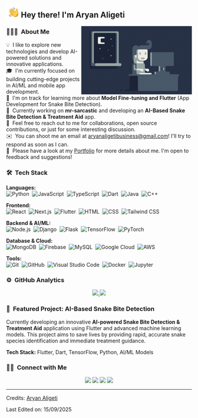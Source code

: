 <p><img alt="Night Coding" src="https://raw.githubusercontent.com/AVS1508/AVS1508/master/assets/Hand%20Wave.gif" width="40" align="left"></p>
<h2>Hey there! I'm Aryan Aligeti</h2>

<img alt="Night Coding" src="https://raw.githubusercontent.com/AVS1508/AVS1508/master/assets/Night-Coding.gif" align="right"/>

### 👨🏻‍💻 &nbsp;About Me

💡 &nbsp;I like to explore new technologies and develop AI-powered solutions and innovative applications.<br>
🎓 &nbsp;I'm currently focused on building cutting-edge projects in AI/ML and mobile app development.<br>
🌱 &nbsp;I'm on track for learning more about **Model Fine-tuning and Flutter** (App Development for Snake Bite Detection).<br>
🚀 &nbsp;Currently working on **mr-sarcastic** and developing an **AI-Based Snake Bite Detection & Treatment Aid** app.<br>
💬 &nbsp;Feel free to reach out to me for collaborations, open source contributions, or just for some interesting discussion.<br>
✉️ &nbsp;You can shoot me an email at [aryanaligetibusiness@gmail.com](mailto:aryanaligetibusiness@gmail.com)! I'll try to respond as soon as I can.<br>
📄 &nbsp;Please have a look at my [Portfolio](https://aryanaligeti.dev/) for more details about me. I'm open to feedback and suggestions!

### 🛠 &nbsp;Tech Stack

**Languages:**  
![Python](https://img.shields.io/badge/-Python-05122A?style=flat&logo=python)&nbsp;
![JavaScript](https://img.shields.io/badge/-JavaScript-05122A?style=flat&logo=javascript)&nbsp;
![TypeScript](https://img.shields.io/badge/-TypeScript-05122A?style=flat&logo=typescript)&nbsp;
![Dart](https://img.shields.io/badge/-Dart-05122A?style=flat&logo=dart&logoColor=0175C2)&nbsp;
![Java](https://img.shields.io/badge/-Java-05122A?style=flat&logo=Java&logoColor=FFA518)&nbsp;
![C++](https://img.shields.io/badge/-C++-05122A?style=flat&logo=C%2B%2B&logoColor=00599C)&nbsp;

**Frontend:**  
![React](https://img.shields.io/badge/-React-05122A?style=flat&logo=react)&nbsp;
![Next.js](https://img.shields.io/badge/-Next.js-05122A?style=flat&logo=next.js)&nbsp;
![Flutter](https://img.shields.io/badge/-Flutter-05122A?style=flat&logo=flutter&logoColor=02569B)&nbsp;
![HTML](https://img.shields.io/badge/-HTML-05122A?style=flat&logo=HTML5)&nbsp;
![CSS](https://img.shields.io/badge/-CSS-05122A?style=flat&logo=CSS3&logoColor=1572B6)&nbsp;
![Tailwind CSS](https://img.shields.io/badge/-Tailwind%20CSS-05122A?style=flat&logo=tailwind-css)&nbsp;

**Backend & AI/ML:**  
![Node.js](https://img.shields.io/badge/-Node.js-05122A?style=flat&logo=node.js)&nbsp;
![Django](https://img.shields.io/badge/-Django-05122A?style=flat&logo=django&logoColor=092E20)&nbsp;
![Flask](https://img.shields.io/badge/-Flask-05122A?style=flat&logo=flask)&nbsp;
![TensorFlow](https://img.shields.io/badge/-TensorFlow-05122A?style=flat&logo=tensorflow)&nbsp;
![PyTorch](https://img.shields.io/badge/-PyTorch-05122A?style=flat&logo=pytorch)&nbsp;

**Database & Cloud:**  
![MongoDB](https://img.shields.io/badge/-MongoDB-05122A?style=flat&logo=mongodb)&nbsp;
![Firebase](https://img.shields.io/badge/-Firebase-05122A?style=flat&logo=firebase)&nbsp;
![MySQL](https://img.shields.io/badge/-MySQL-05122A?style=flat&logo=mysql)&nbsp;
![Google Cloud](https://img.shields.io/badge/-Google%20Cloud-05122A?style=flat&logo=google-cloud)&nbsp;
![AWS](https://img.shields.io/badge/-AWS-05122A?style=flat&logo=amazon-aws)&nbsp;

**Tools:**  
![Git](https://img.shields.io/badge/-Git-05122A?style=flat&logo=git)&nbsp;
![GitHub](https://img.shields.io/badge/-GitHub-05122A?style=flat&logo=github)&nbsp;
![Visual Studio Code](https://img.shields.io/badge/-Visual%20Studio%20Code-05122A?style=flat&logo=visual-studio-code&logoColor=007ACC)&nbsp;
![Docker](https://img.shields.io/badge/-Docker-05122A?style=flat&logo=docker)&nbsp;
![Jupyter](https://img.shields.io/badge/-Jupyter-05122A?style=flat&logo=jupyter)&nbsp;

### ⚙️ &nbsp;GitHub Analytics

<p align="center">
<a href="https://github.com/aryan1429">
  <img height="180em" src="https://github-readme-stats-eight-theta.vercel.app/api?username=aryan1429&show_icons=true&theme=algolia&include_all_commits=true&count_private=true"/>
  <img height="180em" src="https://github-readme-stats-eight-theta.vercel.app/api/top-langs/?username=aryan1429&layout=compact&langs_count=8&theme=algolia"/>
</a>
</p>

### 🐍 &nbsp;Featured Project: AI-Based Snake Bite Detection

Currently developing an innovative **AI-powered Snake Bite Detection & Treatment Aid** application using Flutter and advanced machine learning models. This project aims to save lives by providing rapid, accurate snake species identification and immediate treatment guidance.

**Tech Stack:** Flutter, Dart, TensorFlow, Python, AI/ML Models

### 🤝🏻 &nbsp;Connect with Me

<p align="center">
<a href="https://aryanaligeti.dev/"><img src="https://img.shields.io/badge/-aryanaligeti.dev-3423A6?style=flat&logo=Google-Chrome&logoColor=white"/></a>
<a href="https://linkedin.com/in/aryan-aligeti-099ab825b/"><img src="https://img.shields.io/badge/-Aryan%20Aligeti-0077B5?style=flat&logo=Linkedin&logoColor=white"/></a>
<a href="mailto:aryanaligetibusiness@gmail.com"><img src="https://img.shields.io/badge/-aryanaligetibusiness@gmail.com-D14836?style=flat&logo=Gmail&logoColor=white"/></a>
<a href="https://github.com/aryan1429"><img src="https://img.shields.io/badge/-@aryan1429-333333?style=flat&logo=GitHub&logoColor=white"/></a>
</p>

---

Credits: [Aryan Aligeti](https://github.com/aryan1429)

Last Edited on: 15/09/2025